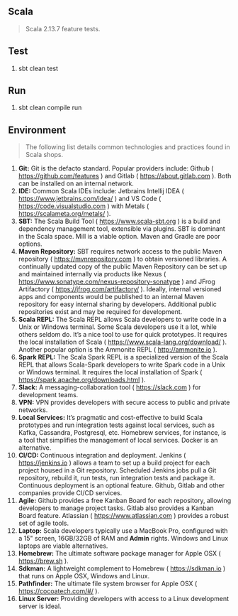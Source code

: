 Scala
-----
>Scala 2.13.7 feature tests.

Test
----
1. sbt clean test

Run
---
1. sbt clean compile run

Environment
-----------
>The following list details common technologies and practices found in Scala shops.

1. **Git:** Git is the defacto standard. Popular providers include: Github ( https://github.com/features )
and Gitlab ( https://about.gitlab.com ). Both can be installed on an internal network.
2. **IDE:** Common Scala IDEs include: Jetbrains Intellij IDEA ( https://www.jetbrains.com/idea/ ) and 
VS Code ( https://code.visualstudio.com ) with Metals ( https://scalameta.org/metals/ ).
3. **SBT:** The Scala Build Tool ( https://www.scala-sbt.org ) is a build and dependency management tool, extensible via plugins. SBT is dominant in the Scala space. Mill is a viable option. Maven and Gradle are poor options.
4. **Maven Repository:** SBT requires network access to the public Maven repository ( https://mvnrepository.com ) to obtain
versioned libraries. A continually updated copy of the public Maven Repository can be set up and maintained internally via
products like Nexus ( https://www.sonatype.com/nexus-repository-sonatype ) and JFrog Artifactory ( https://jfrog.com/artifactory/ ). Ideally, internal versioned apps and components would be published to an internal Maven repository for easy internal sharing by developers. Additional public repositories exist and may be required for development.
5. **Scala REPL:** The Scala REPL allows Scala developers to write code in a Unix or Windows terminal. Some Scala developers
use it a lot, while others seldom do. It’s a nice tool to use for quick prototypes. It requires the local installation of 
Scala ( https://www.scala-lang.org/download/ ). Another popular option is the Ammonite REPL ( http://ammonite.io ).
6. **Spark REPL:** The Scala Spark REPL is a specialized version of the Scala REPL that allows Scala-Spark developers to write Spark code in a Unix or Windows terminal. It requires the local installation of Spark ( https://spark.apache.org/downloads.html ).
7. **Slack:** A messaging-collaboration tool ( https://slack.com ) for development teams.
8. **VPN:** VPN provides developers with secure access to public and private networks.
9. **Local Services:** It’s pragmatic and cost-effective to build Scala prototypes and run integration tests against local services, such as Kafka, Cassandra, Postgresql, etc. Homebrew services, for instance, is a tool that simplifies the management of local services. Docker is an alternative.
10. **CI/CD:** Continuous integration and deployment. Jenkins ( https://jenkins.io ) allows a team to set up a build project
for each project housed in a Git repository. Scheduled Jenkins jobs pull a Git repository, rebuild it, run tests, run integration tests and package it. Continuous deployment is an optional feature. Github, Gitlab and other companies provide CI/CD services.
11. **Agile:** Github provides a free Kanban Board for each repository, allowing developers to manage project tasks. Gitlab also provides a Kanban Board feature. Atlassian ( https://www.atlassian.com ) provides a robust set of agile tools.
12. **Laptop:** Scala developers typically use a MacBook Pro, configured with a 15" screen, 16GB/32GB of RAM and **Admin** rights. Windows and Linux laptops are viable alternatives.
13. **Homebrew:** The ultimate software package manager for Apple OSX ( https://brew.sh ).
14. **Sdkman:** A lightweight complement to Homebrew ( https://sdkman.io ) that runs on Apple OSX, Windows and Linux.
15. **Pathfinder:** The ultimate file system browser for Apple OSX ( https://cocoatech.com/#/ ).
16. **Linux Server:** Providing developers with access to a Linux development server is ideal.
